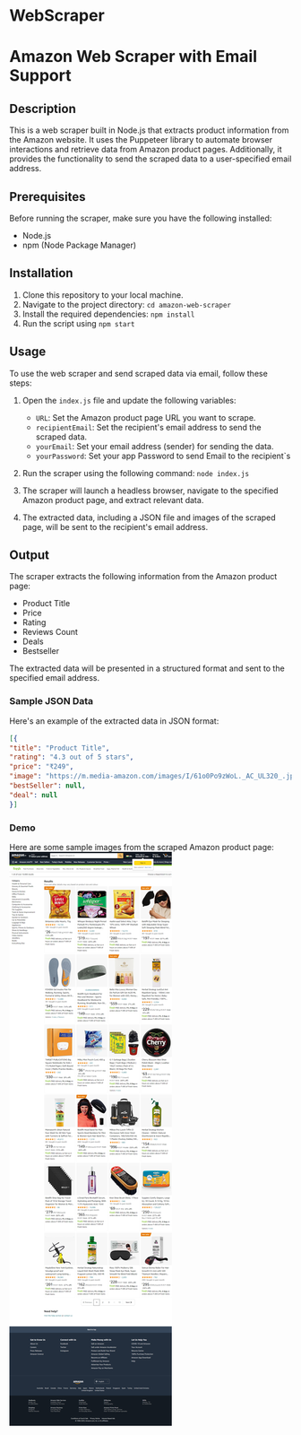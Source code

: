 ﻿# WebScraper

# Amazon Web Scraper with Email Support

## Description

This is a web scraper built in Node.js that extracts product information from the Amazon website. It uses the Puppeteer library to automate browser interactions and retrieve data from Amazon product pages. Additionally, it provides the functionality to send the scraped data to a user-specified email address.

## Prerequisites

Before running the scraper, make sure you have the following installed:

- Node.js
- npm (Node Package Manager)

## Installation

1. Clone this repository to your local machine.
2. Navigate to the project directory: `cd amazon-web-scraper`
3. Install the required dependencies: `npm install`
4. Run the script using `npm start`

## Usage

To use the web scraper and send scraped data via email, follow these steps:

1. Open the `index.js` file and update the following variables:
   - `URL`: Set the Amazon product page URL you want to scrape.
   - `recipientEmail`: Set the recipient's email address to send the scraped data.
   - `yourEmail`: Set your email address (sender) for sending the data.
   - `yourPassword`: Set your app Password to send Email to the recipient`s 

2. Run the scraper using the following command: `node index.js`
3. The scraper will launch a headless browser, navigate to the specified Amazon product page, and extract relevant data.
4. The extracted data, including a JSON file and images of the scraped page, will be sent to the recipient's email address.

## Output

The scraper extracts the following information from the Amazon product page:

- Product Title
- Price
- Rating
- Reviews Count
- Deals
- Bestseller

The extracted data will be presented in a structured format and sent to the specified email address.

### Sample JSON Data

Here's an example of the extracted data in JSON format:

```json
[{
"title": "Product Title",
"rating": "4.3 out of 5 stars",
"price": "₹249",
"image": "https://m.media-amazon.com/images/I/61o0Po9zWoL._AC_UL320_.jpg",
"bestSeller": null,
"deal": null
}]
```
### Demo

Here are some sample images from the scraped Amazon product page:
![Scraped_Data_image](https://github.com/sagarchopda757/WebScraper/blob/main/public/images/page_1.png)

